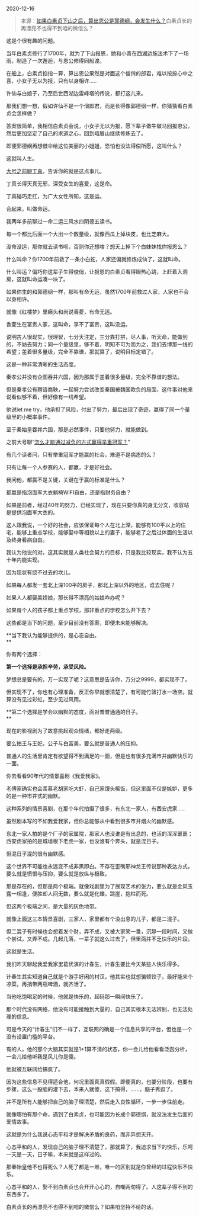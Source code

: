2020-12-16

> 来源：[如果白素贞下山之后，算出恩公是郭德纲，会发生什么？](http://mp.weixin.qq.com/s?__biz=MzU3NDc5Nzc0NQ==&mid=2247497321&idx=1&sn=8a11a386d982c34a0473c40646928bb6&chksm=fd2e54b7ca59dda1fda6b15c8d5d0644ae18cc752a4d4bf83a0a1bb3ff7a36e81cc3a933a614&scene=27#wechat_redirect)
> ​白素贞长的再漂亮不也得不到咱的微信么？

这是个很有趣的问题。

  

当年白素贞修行了1700年，就为了下山报恩，她和小青在西湖边施法术下了一场雨，制造了一次邂逅，与恩公修得同船渡。  

  

在船上，白素贞掐指一算，算出恩公果然是对面这个俊俏的郎君，难以按捺心中之喜，小女子无以为报，只有以身相许.....

  

许仙与白娘子，乃至后世西湖边雷峰塔的传说，都打这儿来。  

  

那我们想一想，假如许仙不是一个俏郎君，而是长得像郭德纲一样，你猜猜看白素贞会怎样做？  

  

答案很简单，我相信白素贞会说，小女子无以为报，愿下辈子做牛做马回报恩公，然后更加坚定了自己的求道之心，回到峨眉山继续修炼去了。

  

即便郭德纲再想借伞给这位美丽的小姐姐，恐怕也没法得偿所愿，这叫什么？  

  

这就叫人生。

  

[大号之前聊丁真](https://mp.weixin.qq.com/s?__biz=MzU0MjYwNDU2Mw==&mid=2247494924&idx=1&sn=b24913664610126465a665bba6e7f6ed&chksm=fb1a8170cc6d08660e33421717f26d966643a2cba34baac931b94c8d829c7e256fe24f2cd779&token=1768338490&lang=zh_CN&scene=21#wechat_redirect)，告诉你的就是这点事儿。  

  

丁真长得天真无邪，深受女生的喜爱，这是命。

丁真碰巧走红，为广大女性所知，这是运。

  

合起来，叫做命运。

  

我两年多前聊过一命二运三风水四阴德五读书。  

  

每一个都比后面一个大出一个数量级，就像西瓜上掉块皮，也比芝麻大。  

  

没命没运，那你就去读书呗，否则你还想啥？想天上掉下个白妹妹找你报恩么？  

  

什么叫命？你1700年前救了一条小白蛇，人家还偏就修炼成仙了，这就叫命。

  

什么叫运？偏巧你这辈子生得俊俏，让报恩的白素贞看得眼热心跳，上赶着入洞房，这就叫命运凑一块了。  

  

如果你生的和郭德纲一样，那叫有命无运，虽然1700年前救过人家，人家也不会以身相许。  

  

就像《红楼梦》里癞头和尚说香菱，有命无运。

  

香菱生在富贵人家，这叫命，享不了富贵，这叫没运。  

  

说明古人很现实，很理智，七分天注定，三分靠打拼，尽人事，听天命，能做到的，不妨去努力；同一个量级里，够不着，明知不可为而为之，我们去博那一线的希望；差着很多量级，完全不靠谱，那就算了，说明目标定错了。

  

这是一种非常清晰的生活态度。  

  

秦孝公并没有企图吞并六国，因为那属于差着很多量级，完全不靠谱的想法。

  

但是秦孝公有聘请商鞅，一起努力尝试改变秦国被魏国欺负的局面，这件事对他来说看似够不着，但好像有一线希望。

  

他说let me try，他承担了风险，付出了努力，最后出现了奇迹，赢得了同一个量级里的小概率事件。  

  

至于秦始皇吞并六国，那是必然事件，只要他努力，就能做到。  

  

之前大号聊“[怎么才能通过减负的方式赢得举重冠军？](https://mp.weixin.qq.com/s?__biz=MzU0MjYwNDU2Mw==&mid=2247494919&idx=1&sn=c733897b9ae0848ec3e9c9873831247f&chksm=fb1a817bcc6d086d5656db0daa2420446f0e154f923d9b18a1760f39d21135993427c86b9169&token=927640742&lang=zh_CN&scene=21#wechat_redirect)”  

  

有几个读者问，只有举重冠军才能赢的社会，难道不是病态的么？

  

只有让每一个人参赛的人，都赢，才是好社会。  

  

我问他，都赢不是关键，关键在于赢的标准是什么？  

  

都赢是指泡面军大衣躺椅WIFI自由，还是指财务自由？

  

如果是前者，经过40年的努力，已经实现了，现在只要你真的身无分文，收容站是提供泡面军大衣的。

  

这人跟我说，一个好的社会，应该保证每个人在北上深，能够有100平以上的住宅，能够上重点学校，能够娶中等相貌以上的妻子，能够老了之后过体面的生活以及终身看病自由。

  

我认为他说的对。这其实就是人类社会努力的目标，只是我比较现实，我不认为五十年内能实现。  

  

因为现状有绕不过去的坎儿。  

  

如果每人都发一套北上深100平的房子，那北上深以外的地区，谁去住呢？  

  

如果人人都娶美娇娘，那长得不漂亮的姑娘咋办呢？

  

如果每个人的孩子都上重点学校，那非重点的学校怎么开下去？  

  

这些都是当下的问题，至少目前没有答案，即便未来能够解决。

  

 **当下我认为能够提供的，是心态自由。  
**

  

你有两个选择：

  

 **第一个选择是承担辛劳，承受风险。**

  

梦想总是要有的，万一实现了呢？这意思是告诉你，万分之9999，都实现不了。  

  

但实现不了，你也有心理准备，反正你早就想清楚了，有可能竹篮打水一场空。就算没有见过彩虹，至少见过风雨。

  

 **第二个选择是学会以幽默的态度，面对普普通通的日子。  
**

  

现在的影视剧为了故意挑起观众情绪，都好走两级。  

  

要么拍王与王妃，公子与白富美，要么就是普通人的压抑。

  

普通人的生活里肯定有欲望得不到满足的一面，但是也有很多充满市井幽默快乐的一面。

  

你去看看90年代的情景喜剧《我爱我家》。  

  

老傅家确实也会羡慕老胡家吃大虾，自己家馒头稀饭，但这里面不仅是嫉妒，更多的是一种市井式的幽默。  

  

这种系列的情景喜剧，在那个年代拍摄了很多，有东北一家人，有西安虎家.....

  

虽然剧本写的不如我爱我家，但你总能够从中看到很多市井烟火的幽默感。

  

东北一家人拍的是个厂子的家属院，那家人也没谁是有出息的，也活的浑浑噩噩；西安虎家拍的是城墙根下老虎一家，也没谁有个奔头，就是混日子。

  

但混日子混的很有幽默感。

  

这个世界不可能也永远变不成非黑即白。不存在歪嘴邪神龙王传说那种表达方式，要么就是愤恨与压抑，要么就是放纵与极致。

  

那是存在的，但那是两个极端。就像戏剧里为了展现艺术的张力，要么就是金风玉露一相逢，便胜却人间无数，要么就是化蝶，跳崖，抱柱而死。

  

但这两个极端之间，是大量的灰色地带。  

  

就像上面这三本情景喜剧，三家人，家里都有个没出息的儿子，都是二混子。  

  

但二混子有时候也会想着发个财，弄不成，又被大家笑一番，沉静一段时间，又做个尝试，又弄不成。几起几落，一辈子就这么过去了，但里面并不乏快乐的片段。  

  

这就是生活。  

  

我们昨天聊起我爱我家里葛优演的计春生，计春生要比今天某些人快乐得多。

  

计春生其实知道自己就是个游手好闲的村汉，他其实也就想骗顿饺子，最好能来个凉菜，再捎带两瓶啤酒，就齐活了。

  

当他吃饱喝足的时候，他就是快乐的，起码那一瞬间快乐了。  

  

那个时代没有网络，他没有可能接触到大量的，自己其实根本无法辨别，也无法处理的信息。  

  

可是今天的“计春生”们不一样了，互联网的确是一个信息共享的平台，但也是一个没有设置门槛的平台。

  

有的人，他的那个大脑其实就是1+1算不清的状态，你一会儿给他看看泛函分析，一会儿给他听我是风儿你是傻。  

  

他就被互联网给搞疯了。

  

因为这些信息不见得适合他，何况里面真真假假。即便真的，也要分阶段，也要有步骤，这么一股脑的灌下去，本来人就傻，这下搞得，......，脑子秀逗了。

  

并不是所有人能够把自己的脑子理清楚，然后走入良性循环，一步一步往前走。

  

就像哪怕有那个命，遇到了白素贞，也可能因为长成个郭德纲，就没法发生后面的爱情故事。  

  

这就是为什么我说心态平和才是解决矛盾的良药，而非异想天开。

  

心态平和的人，发现自己的脑子理不清楚了，那就算了，我追求当下的快乐，乐呵一天是一天，日子嘛，本来就是这样过的。

  

那秦始皇他不也得死么？人死了都是一堆，唯一的区别就是你曾经的过程快乐不快乐。

  

心态平和的人，娶不到白素贞也会开开心心的，自嘲两句得了。人这辈子得不到的东西多了。

  

白素贞长的再漂亮不也得不到咱的微信么？如果咱坚持不给的话。

